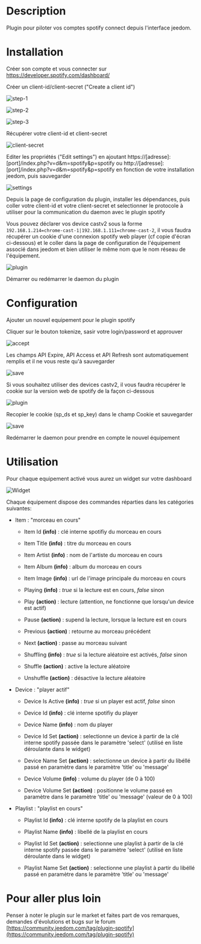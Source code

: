 Description
===

Plugin pour piloter vos comptes spotify connect depuis l'interface jeedom.

Installation
===

Créer son compte et vous connecter sur https://developer.spotify.com/dashboard/
 
Créer un client-id/client-secret ("Create a client id")

![step-1](../assets/images/spotify/step-1.png)

![step-2](../assets/images/spotify/step-2.png)

![step-3](../assets/images/spotify/step-3.png)

Récupérer votre client-id et client-secret

![client-secret](../assets/images/spotify/client-secret.png)

Editer les propriétés ("Edit settings") en ajoutant https://[adresse]:[port]/index.php?v=d&m=spotify&p=spotify ou http://[adresse]:[port]/index.php?v=d&m=spotify&p=spotify en fonction de votre installation jeedom, puis sauvegarder

![settings](../assets/images/spotify/settings.png)

Depuis la page de configuration du plugin, installer les dépendances, puis coller votre client-id et votre client-secret et selectionner le protocole à utiliser pour la communication du daemon avec le plugin spotify

Vous pouvez déclarer vos device castv2 sous la forme <code>192.168.1.214=chrome-cast-1&#124;192.168.1.111=chrome-cast-2</code>, il vous faudra récupérer un cookie d'une connexion spotify web player (cf copie d'écran ci-dessous) et le coller dans la page de configuration de l'équipement associé dans jeedom et bien utiliser le même nom que le nom réseau de l'équipement.

![plugin](../assets/images/spotify/plugin.png)

Démarrer ou redémarrer le daemon du plugin

Configuration
===

Ajouter un nouvel equipement pour le plugin spotify

Cliquer sur le bouton tokenize, sasir votre login/password et approuver

![accept](../assets/images/spotify/accept.png) 

Les champs API Expire, API Access et API Refresh sont automatiquement remplis et il ne vous reste qu'à sauvegarder

![save](../assets/images/spotify/save.png)

Si vous souhaitez utiliser des devices castv2, il vous faudra récupérer le cookie sur la version web de spotify de la façon ci-dessous

![plugin](../assets/images/spotify/cookie2.png)

Recopier le cookie (sp_ds et sp_key) dans le champ Cookie et sauvegarder

![save](../assets/images/spotify/save2.png)

Redémarrer le daemon pour prendre en compte le nouvel équipement

Utilisation
===

Pour chaque equipement activé vous aurez un widget sur votre dashboard
 
![Widget](../assets/images/spotify/widget.png)

Chaque équipement dispose des commandes réparties dans les catégories suivantes:

- Item : "morceau en cours"

	- Item Id **(info)** : clé interne spotifiy du morceau en cours

	- Item Title **(info)** : titre du morceau en cours

	- Item Artist **(info)** : nom de l'artiste du morceau en cours

	- Item Album **(info)** : album du morceau en cours

	- Item Image **(info)** : url de l'image principale du morceau en cours

	- Playing **(info)** : *true* si la lecture est en cours, *false* sinon

	- Play **(action)** : lecture (attention, ne fonctionne que lorsqu'un device est actif)

	- Pause **(action)** : supend la lecture, lorsque la lecture est en cours
	
	- Previous **(action)** : retourne au morceau précédent

	- Next **(action)** : passe au morceau suivant

	- Shuffling **(info)** : *true* si la lecture aléatoire est activés, *false* sinon

	- Shuffle **(action)** : active la lecture aléatoire

	- Unshuffle **(action)** : désactive la lecture aléatoire

- Device : "player actif"

	- Device Is Active **(info)** : *true* si un player est actif, *false* sinon

	- Device Id **(info)** : clé interne spotifiy du player 

	- Device Name **(info)** : nom du player

	- Device Id Set **(action)** : selectionne un device à partir de la clé interne spotify passée dans le paramètre 'select' (utilisé en liste déroulante dans le widget)	 

	- Device Name Set **(action)** : selectionne un device à partir du libéllé passé en paramètre dans le paramètre 'title' ou 'message'

	- Device Volume	**(info)** : volume du player (de 0 à 100)

	- Device Volume Set **(action)** : positionne le volume passé en paramètre dans le paramètre 'title' ou 'message' (valeur de 0 à 100)

- Playlist : "playlist en cours"

	- Playlist Id **(info)** : clé interne spotify de la playlist en cours
	
	- Playlist Name	**(info)** : libellé de la playlist en cours

	- Playlist Id Set **(action)** : selectionne une playlist à partir de la clé interne spotify passée dans le paramètre 'select' (utilisé en liste déroulante dans le widget)	 
	 
	- Playlist Name Set	**(action)** : selectionne une playlist à partir du libéllé passé en paramètre dans le paramètre 'title' ou 'message'

Pour aller plus loin
===

Penser à noter le plugin sur le market et faites part de vos remarques, demandes d'évolutions et bugs sur le forum [https://community.jeedom.com/tag/plugin-spotify](https://community.jeedom.com/tag/plugin-spotify)

